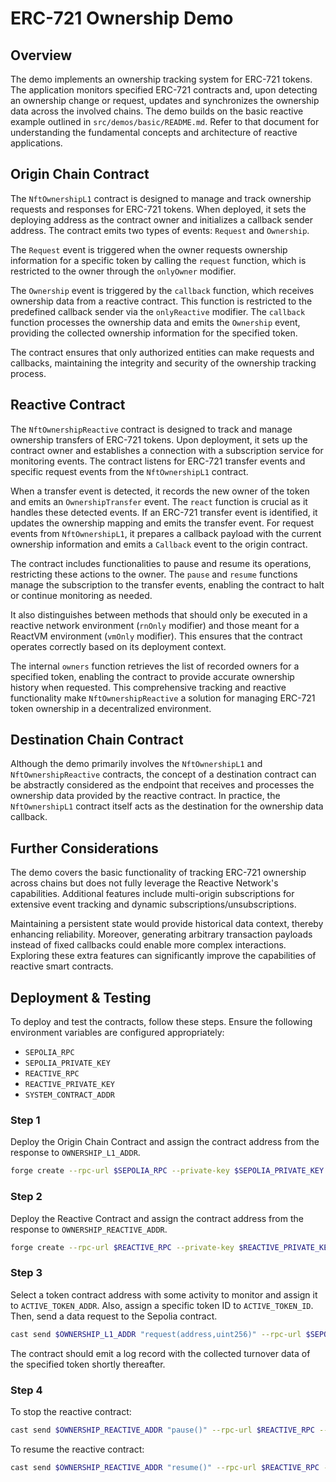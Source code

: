 # ERC-721 Ownership Demo

## Overview

The demo implements an ownership tracking system for ERC-721 tokens. The application monitors specified ERC-721 contracts and, upon detecting an ownership change or request, updates and synchronizes the ownership data across the involved chains. The demo builds on the basic reactive example outlined in `src/demos/basic/README.md`. Refer to that document for understanding the fundamental concepts and architecture of reactive applications.

## Origin Chain Contract

The `NftOwnershipL1` contract is designed to manage and track ownership requests and responses for ERC-721 tokens. When deployed, it sets the deploying address as the contract owner and initializes a callback sender address. The contract emits two types of events: `Request` and `Ownership`.

The `Request` event is triggered when the owner requests ownership information for a specific token by calling the `request` function, which is restricted to the owner through the `onlyOwner` modifier.

The `Ownership` event is triggered by the `callback` function, which receives ownership data from a reactive contract. This function is restricted to the predefined callback sender via the `onlyReactive` modifier. The `callback` function processes the ownership data and emits the `Ownership` event, providing the collected ownership information for the specified token. 

The contract ensures that only authorized entities can make requests and callbacks, maintaining the integrity and security of the ownership tracking process.

## Reactive Contract

The `NftOwnershipReactive` contract is designed to track and manage ownership transfers of ERC-721 tokens. Upon deployment, it sets up the contract owner and establishes a connection with a subscription service for monitoring events. The contract listens for ERC-721 transfer events and specific request events from the `NftOwnershipL1` contract.

When a transfer event is detected, it records the new owner of the token and emits an `OwnershipTransfer` event. The `react` function is crucial as it handles these detected events. If an ERC-721 transfer event is identified, it updates the ownership mapping and emits the transfer event. For request events from `NftOwnershipL1`, it prepares a callback payload with the current ownership information and emits a `Callback` event to the origin contract.

The contract includes functionalities to pause and resume its operations, restricting these actions to the owner. The `pause` and `resume` functions manage the subscription to the transfer events, enabling the contract to halt or continue monitoring as needed.

It also distinguishes between methods that should only be executed in a reactive network environment (`rnOnly` modifier) and those meant for a ReactVM environment (`vmOnly` modifier). This ensures that the contract operates correctly based on its deployment context.

The internal `owners` function retrieves the list of recorded owners for a specified token, enabling the contract to provide accurate ownership history when requested. This comprehensive tracking and reactive functionality make `NftOwnershipReactive` a solution for managing ERC-721 token ownership in a decentralized environment.

## Destination Chain Contract

Although the demo primarily involves the `NftOwnershipL1` and `NftOwnershipReactive` contracts, the concept of a destination contract can be abstractly considered as the endpoint that receives and processes the ownership data provided by the reactive contract. In practice, the `NftOwnershipL1` contract itself acts as the destination for the ownership data callback.

## Further Considerations

The demo covers the basic functionality of tracking ERC-721 ownership across chains but does not fully leverage the Reactive Network's capabilities. Additional features include multi-origin subscriptions for extensive event tracking and dynamic subscriptions/unsubscriptions.

Maintaining a persistent state would provide historical data context, thereby enhancing reliability. Moreover, generating arbitrary transaction payloads instead of fixed callbacks could enable more complex interactions. Exploring these extra features can significantly improve the capabilities of reactive smart contracts.

## Deployment & Testing

To deploy and test the contracts, follow these steps. Ensure the following environment variables are configured appropriately:

* `SEPOLIA_RPC`
* `SEPOLIA_PRIVATE_KEY`
* `REACTIVE_RPC`
* `REACTIVE_PRIVATE_KEY`
* `SYSTEM_CONTRACT_ADDR`

### Step 1

Deploy the Origin Chain Contract and assign the contract address from the response to `OWNERSHIP_L1_ADDR`.

```bash
forge create --rpc-url $SEPOLIA_RPC --private-key $SEPOLIA_PRIVATE_KEY src/demos/erc721-ownership/NftOwnershipL1.sol:NftOwnershipL1 --constructor-args 0x0000000000000000000000000000000000000000
```

### Step 2

Deploy the Reactive Contract and assign the contract address from the response to `OWNERSHIP_REACTIVE_ADDR`.

```bash
forge create --rpc-url $REACTIVE_RPC --private-key $REACTIVE_PRIVATE_KEY src/demos/erc721-ownership/NftOwnershipReactive.sol:NftOwnershipReactive --constructor-args $SYSTEM_CONTRACT_ADDR $OWNERSHIP_L1_ADDR
```

### Step 3

Select a token contract address with some activity to monitor and assign it to `ACTIVE_TOKEN_ADDR`. Also, assign a specific token ID to `ACTIVE_TOKEN_ID`. Then, send a data request to the Sepolia contract.

```bash
cast send $OWNERSHIP_L1_ADDR "request(address,uint256)" --rpc-url $SEPOLIA_RPC --private-key $SEPOLIA_PRIVATE_KEY $ACTIVE_TOKEN_ADDR $ACTIVE_TOKEN_ID
```

The contract should emit a log record with the collected turnover data of the specified token shortly thereafter.

### Step 4

To stop the reactive contract:

```bash
cast send $OWNERSHIP_REACTIVE_ADDR "pause()" --rpc-url $REACTIVE_RPC --private-key $REACTIVE_PRIVATE_KEY
```

To resume the reactive contract:

```bash
cast send $OWNERSHIP_REACTIVE_ADDR "resume()" --rpc-url $REACTIVE_RPC --private-key $REACTIVE_PRIVATE_KEY
```
